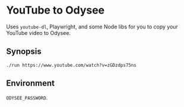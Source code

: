 # YouTube to Odysee

Uses `youtube-dl`, Playwright, and some Node libs for you to copy your YouTube video to Odysee.

## Synopsis

    ./run https://www.youtube.com/watch?v=zGDzdps75ns

## Environment

`ODYSEE_PASSWORD`.
